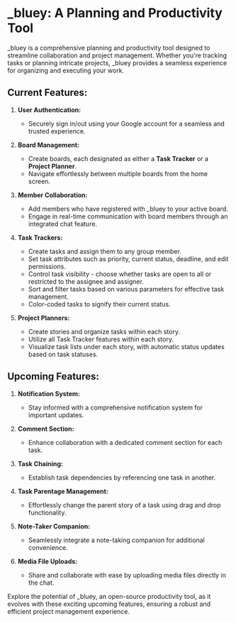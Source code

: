 # **_bluey: A Planning and Productivity Tool**

_bluey is a comprehensive planning and productivity tool designed to streamline collaboration and project management. Whether you're tracking tasks or planning intricate projects, _bluey provides a seamless experience for organizing and executing your work.

## **Current Features:**

1. **User Authentication:**
   - Securely sign in/out using your Google account for a seamless and trusted experience.

2. **Board Management:**
   - Create boards, each designated as either a **Task Tracker** or a **Project Planner**.
   - Navigate effortlessly between multiple boards from the home screen.

3. **Member Collaboration:**
   - Add members who have registered with _bluey to your active board.
   - Engage in real-time communication with board members through an integrated chat feature.

4. **Task Trackers:**
   - Create tasks and assign them to any group member.
   - Set task attributes such as priority, current status, deadline, and edit permissions.
   - Control task visibility - choose whether tasks are open to all or restricted to the assignee and assigner.
   - Sort and filter tasks based on various parameters for effective task management.
   - Color-coded tasks to signify their current status.

5. **Project Planners:**
   - Create stories and organize tasks within each story.
   - Utilize all Task Tracker features within each story.
   - Visualize task lists under each story, with automatic status updates based on task statuses.

## **Upcoming Features:**

1. **Notification System:**
   - Stay informed with a comprehensive notification system for important updates.

2. **Comment Section:**
   - Enhance collaboration with a dedicated comment section for each task.

3. **Task Chaining:**
   - Establish task dependencies by referencing one task in another.

4. **Task Parentage Management:**
   - Effortlessly change the parent story of a task using drag and drop functionality.

5. **Note-Taker Companion:**
   - Seamlessly integrate a note-taking companion for additional convenience.

6. **Media File Uploads:**
   - Share and collaborate with ease by uploading media files directly in the chat.


Explore the potential of _bluey, an open-source productivity tool, as it evolves with these exciting upcoming features, ensuring a robust and efficient project management experience.


